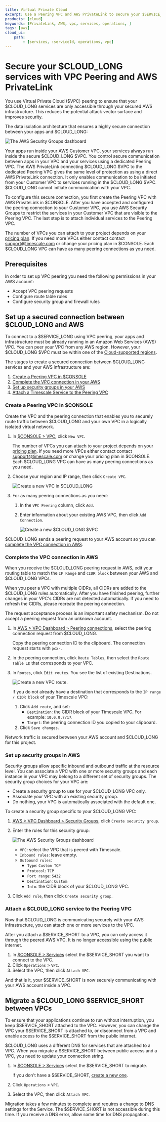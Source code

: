 ```yaml
---
title: Virtual Private Cloud
excerpt: Use a Peering VPC and AWS PrivateLink to secure your $SERVICE_LONG
products: [cloud]
keywords: [PrivateLink, AWS, vpc, services, operations, ]
tags: [aws]
cloud_ui:
    path:
        - [services, :serviceId, operations, vpc]
---
```


# Secure your $CLOUD_LONG services with VPC Peering and AWS PrivateLink

You use Virtual Private Cloud ($VPC) peering to ensure that your $CLOUD_LONG services are 
only accessible through your secured AWS infrastructure. This reduces the potential 
attack vector surface and improves security.

The data isolation architecture that ensures a highly secure connection between your apps and 
$CLOUD_LONG:

<img class="main-content__illustration"
src="https://assets.timescale.com/docs/images/tsc-vpc-architecture.svg"
alt="The AWS Security Groups dashboard"/>

Your apps run inside your AWS Customer VPC, your services always run 
inside the secure $CLOUD_LONG $VPC. You control secure communication between apps in
your VPC and your services using a dedicated Peering VPC. The AWS PrivateLink connecting
$CLOUD_LONG $VPC to the dedicated Peering VPC gives the same level of protection as using a direct 
AWS PrivateLink connection. It only enables communication to be initiated from your Customer VPC 
to services running in the $CLOUD_LONG $VPC. $CLOUD_LONG cannot initiate communication with your VPC.

To configure this secure connection, you first create the Peering VPC with 
AWS PrivateLink in $CONSOLE. After you have accepted and configured the 
peering connection to your Customer VPC, you use AWS Security Groups to 
restrict the services in your Customer VPC that are visible to the Peering VPC.
The last step is to attach individual services to the Peering VPC. 

The number of VPCs you can attach to your project depends on your [pricing plan][pricing-plans]. If you 
need more VPCs either contact contact [support@timescale.com](mailto:support@timescale.com) or change your
pricing plan in $CONSOLE. Each $CLOUD_LONG VPC can have as many peering connections as you need.

## Prerequisites

In order to set up VPC peering you need the following permissions in your AWS account:

*   Accept VPC peering requests
*   Configure route table rules
*   Configure security group and firewall rules

## Set up a secured connection between $CLOUD_LONG and AWS

To connect to a $SERVICE_LONG using VPC peering, your apps and infrastructure must be already
running in an Amazon Web Services (AWS) VPC. You can peer your VPC from any AWS region.
However, your $CLOUD_LONG $VPC must be within one of the [Cloud-supported regions][tsc-regions].

The stages to create a secured connection between $CLOUD_LONG services and your AWS infrastructure are:

1. [Create a Peering VPC in $CONSOLE][aws-vpc-setup-vpc]
1. [Complete the VPC connection in your AWS][aws-vpc-complete]
1. [Set up security groups in your AWS][aws-vpc-security-groups]
1. [Attach a Timescale Service to the Peering VPC][aws-vpc-connect-vpcs]

### Create a Peering VPC in $CONSOLE

Create the VPC and the peering connection that enables you to securely route traffic 
between $CLOUD_LONG and your own VPC in a logically isolated virtual network.

<Procedure>

1.  In [$CONSOLE > VPC][console-vpc], click `New VPC`.

    The number of VPCs you can attach to your project depends on your [pricing plan][pricing-plans]. If you
    need more VPCs either contact contact [support@timescale.com](mailto:support@timescale.com) or change 
    your pricing plan in $CONSOLE. Each $CLOUD_LONG VPC can have as many peering connections as you need.

1.  Choose your region and IP range, then click `Create VPC`. 

    ![Create a new VPC in $CLOUD_LONG](https://assets.timescale.com/docs/images/tsc-vpc-create.png)

1.  For as many peering connections as you need:

    1. In the `VPC Peering` column, click `Add`.
    2. Enter information about your existing AWS VPC, then click `Add Connection`.

       ![Create a new $CLOUD_LONG $VPC](https://assets.timescale.com/docs/images/tsc-vpc-add-peering.png)

$CLOUD_LONG sends a peering request to your AWS account so you can 
[complete the VPC connection in AWS][aws-vpc-complete].
</Procedure>


### Complete the VPC connection in AWS
 
When you receive the $CLOUD_LONG peering request in AWS, edit your routing table to match 
the `IP Range` and `CIDR block` between your AWS and $CLOUD_LONG VPCs.

When you peer a VPC with multiple CIDRs, all CIDRs are added to the $CLOUD_LONG rules automatically.
After you have finished peering, further changes in your VPC's CIDRs are not detected automatically. 
If you need to refresh the CIDRs, please recreate the peering connection. 

The request acceptance process is an important safety mechanism. Do not accept a
peering request from an unknown account.

<Procedure>

1. In [AWS > VPC Dashboard > Peering connections][aws-dashboard], select the peering connection 
    request from $CLOUD_LONG.

    Copy the peering connection ID to the clipboard. The connection request starts with `pcx-`.
 
1. In the peering connection, click  `Route Tables`, then select the `Route Table ID`
    that corresponds to your VPC.
1.  In `Routes`, click `Edit routes`. You see the list of existing Destinations.

    ![Create a new VPC route](https://assets.timescale.com/docs/images/tsc-vpc-add-route.png).

    If you do not already have a destination that corresponds to the `IP range / CIDR block` of 
    your Timescale VPC: 

    1.  Click `Add route`, and set:
        * `Destination`: the CIDR block of your Timescale VPC. For example: `10.0.0.7/17`.
        * `Target`: the peering connection ID you copied to your clipboard.
    2.  Click `Save changes`.

Network traffic is secured between your AWS account and $CLOUD_LONG for this project. 
</Procedure>

### Set up security groups in AWS

Security groups allow specific inbound and outbound traffic at the resource level. 
You can associate a VPC with one or more security groups and each instance in your 
VPC may belong to a different set of security groups. The security group choices 
for your VPC are:

* Create a security group to use for your $CLOUD_LONG VPC only.
* Associate your VPC with an existing security group.
* Do nothing, your VPC is automatically associated with the default one.

<Procedure>

To create a security group specific to your $CLOUD_LONG VPC:

1. [AWS > VPC Dashboard > Security Groups][aws-security-groups], click `Create security group`.

1. Enter the rules for this security group:

   <img class="main-content__illustration"
   src="https://assets.timescale.com/docs/images/aws-vpc-securitygroup.webp"
   alt="The AWS Security Groups dashboard"/>

    *  `VPC`: select the VPC that is peered with Timescale.
    *  `Inbound rules`: leave empty.
    *  `Outbound rules`:
       * `Type`: `Custom TCP`
       * `Protocol`: `TCP`
       * `Port range`: `5432`
       * `Destination`: `Custom`
       * `Info`: the CIDR block of your $CLOUD_LONG VPC.
1.  Click `Add rule`, then click `Create security group`.

</Procedure>

### Attach a $CLOUD_LONG service to the Peering VPC

Now that $CLOUD_LONG is communicating securely with your AWS infrastructure, you can attach 
one or more services to the VPC. 

After you attach a $SERVICE_SHORT to a VPC, you can only access it through the peered
AWS VPC. It is no longer accessible using the public internet.


<Procedure>

1.  In [$CONSOLE > Services][console-services] select the $SERVICE_SHORT you want to
    connect to the VPC.
1. Click `Operations` > `VPC`.
1. Select the VPC, then click `Attach VPC`.

</Procedure>

And that is it, your $SERVICE_SHORT is now securely communicating with your AWS
account inside a VPC.

## Migrate a $CLOUD_LONG $SERVICE_SHORT between VPCs

To ensure that your applications continue to run without interruption, you keep
$SERVICE_SHORT attached to the VPC. However, you can change the VPC your
$SERVICE_SHORT is attached to, or disconnect from a VPC and enable access to the
$SERVICE_SHORT from the public internet.

<Highlight type="info">

$CLOUD_LONG uses a different DNS for services that are attached to a VPC.
When you migrate a $SERVICE_SHORT between public access and a VPC, you need
to update your connection string.

</Highlight>

<Procedure>

1. In [$CONSOLE > Services][console-services] select the $SERVICE_SHORT to migrate.

   If you don't have a $SERVICE_SHORT, [create a new one][create-service].
1. Click `Operations` > `VPC`.
1. Select the VPC, then click `Attach VPC`.

</Procedure>

Migration takes a few minutes to complete and requires a change to DNS settings for the
Service. The $SERVICE_SHORT is not accessible during this time. If you receive a DNS error, allow
some time for DNS propagation.

[aws-dashboard]: https://console.aws.amazon.com/vpc/home#PeeringConnections:
[aws-security-groups]: https://console.aws.amazon.com/vpcconsole/home#securityGroups:
[console-login]: https://console.cloud.timescale.com/
[console-vpc]: https://console.cloud.timescale.com/dashboard/vpc
[console-services]: https://console.cloud.timescale.com/dashboard/services
[timescale-support]: https://www.timescale.com/contact/
[tsc-regions]: /use-timescale/:currentVersion:/regions/


[aws-vpc-setup-vpc]: /use-timescale/:currentVersion:/vpc/#create-a-peering-vpc-in-timescale-console
[aws-vpc-complete]: /use-timescale/:currentVersion:/vpc/#complete-the-vpc-connection-in-aws
[aws-vpc-security-groups]: /use-timescale/:currentVersion:/vpc/#set-up-security-groups-in-aws
[aws-vpc-connect-vpcs]: /use-timescale/:currentVersion:/vpc/#attach-a-timescale-service-to-the-peering-vpc


[create-service]: /getting-started/:currentVersion:/services/#create-a-timescale-cloud-service
[pricing-plans]: /about/:currentVersion:/pricing-and-account-management/
